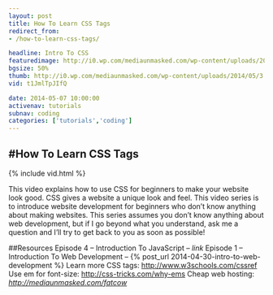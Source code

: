 ```yaml
---
layout: post
title: How To Learn CSS Tags
redirect_from:
- /how-to-learn-css-tags/

headline: Intro To CSS
featuredimage: http://i0.wp.com/mediaunmasked.com/wp-content/uploads/2014/05/3.jpg?zoom=1.5&resize=1280%2C720
bgsize: 50%
thumb: http://i0.wp.com/mediaunmasked.com/wp-content/uploads/2014/05/3.jpg?zoom=1.5&resize=1280%2C720
vid: t1JmlTpJIfQ

date: 2014-05-07 10:00:00
activenav: tutorials
subnav: coding
categories: ['tutorials','coding']
---
```

#How To Learn CSS Tags
---

{% include vid.html %}

This video explains how to use CSS for beginners to make your website look good. CSS gives a website a unique look and feel. This video series is to introduce website development for beginners who don’t know anything about making websites. This series assumes you don’t know anything about web development, but if I go beyond what you understand, ask me a question and I’ll try to get back to you as soon as possible!

##Resources
Episode 4 – Introduction To JavaScript – *link*
Episode 1 – Introduction To Web Development – {% post_url 2014-04-30-intro-to-web-development %}
Learn more CSS tags: <http://www.w3schools.com/cssref>
Use em for font-size: <http://css-tricks.com/why-ems>
Cheap web hosting: *http://mediaunmasked.com/fatcow*
